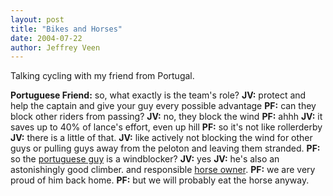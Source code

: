 ```yaml
---
layout: post
title: "Bikes and Horses"
date: 2004-07-22
author: Jeffrey Veen
---
```

Talking cycling with my friend from Portugal.

<strong>Portuguese Friend:</strong> so, what exactly is the team's role?
<strong>JV:</strong> protect and help the captain and give your guy every possible advantage
<strong>PF:</strong> can they block other riders from passing?
<strong>JV:</strong> no, they block the wind
<strong>PF:</strong> ahhh
<strong>JV:</strong> it saves up to 40% of lance's effort, even up hill
<strong>PF:</strong> so it's not like rollerderby
<strong>JV:</strong> there is a little of that.
<strong>JV:</strong> like actively not blocking the wind for other guys or pulling guys away from the peloton and leaving them stranded.
<strong>PF:</strong> so the <a href="http://www.usps-berryfloor.com/staff.aspx?lang=en&co=us&ID=43">portuguese guy</a> is a windblocker?
<strong>JV:</strong> yes
<strong>JV:</strong> he's also an astonishingly good climber. and responsible <a href="http://www.bike.com/template.asp?date=7%2F11%2F2004+8%3A06%3A50+PM&lsectionnumber=11&display=True">horse owner</a>.
<strong>PF:</strong> we are very proud of him back home.
<strong>PF:</strong> but we will probably eat the horse anyway.

